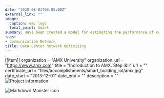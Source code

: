 ```yaml
---
date: "2020-08-03T00:00:00Z"
external_link: ""
image:
  caption: emc logo
  focal_point: Smart
summary: Have been created a model for estimating the performance of communication protocols for channels with noises and simulated on Matlab Communication Toolbox. The results of simulations and implement models on the EMC 2 data-center are compared. It is shown that their deviation does not exceed the boundaries of 11%, which confirms the consistency of the research.
tags:
- Communication Network
title: Data-Center Network Optimizing
---
```


[[item]]
  organization = "AMX University"
  organization_url = "https://www.amx.com"
  title = "Indroduction to AMX. Step I&II"
  url = ""
  certificate_url = "files/accomplishments/smart_building_iot/amx.jpg"
  date_start = "2013-12-01"
  date_end = ""
  description = ""
![Project information](content/porject/emc_dell/EMC_1.jpg)

<img src="content/porject/emc_dell/EMC_1.jpg"
     alt="Markdown Monster icon"
     style="float: left; margin-right: 10px;" />
